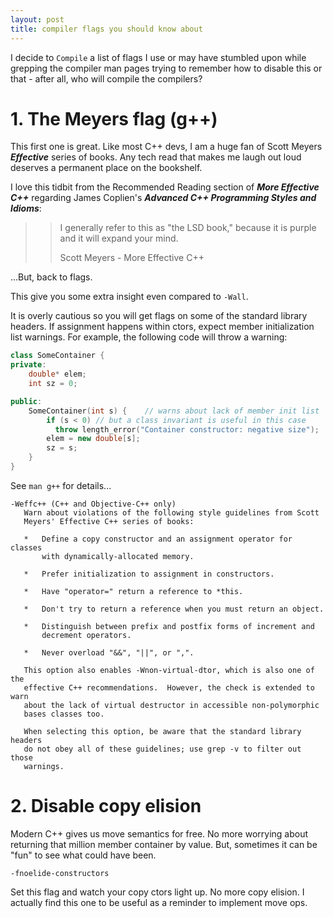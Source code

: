 ```yaml
---
layout: post
title: compiler flags you should know about
---
```



I decide to `Compile` a list of flags I use or may have stumbled upon while grepping the compiler man pages trying to remember how to disable this or that - after all, who will compile the compilers?

# 1. The Meyers flag (g++)

This first one is great. Like most C++ devs, I am a huge fan of Scott Meyers ***Effective*** series of books. Any tech read that makes me laugh out loud deserves a permanent place on the bookshelf.

I love this tidbit from the Recommended Reading section of ***More Effective C++*** regarding James Coplien's ***Advanced C++ Programming Styles and Idioms***:

>>I generally refer to this as "the LSD book," because it is purple and it will expand your mind.
>>
>> Scott Meyers - More Effective C++


...But, back to flags.

This give you some extra insight even compared to `-Wall`.

It is overly cautious so you will get flags on some of the standard library headers. If assignment happens within ctors, expect member initialization list warnings. For example, the following code will throw a warning:


```cpp
class SomeContainer {
private:
    double* elem;
    int sz = 0;

public:
    SomeContainer(int s) {    // warns about lack of member init list
        if (s < 0) // but a class invariant is useful in this case
          throw length_error("Container constructor: negative size");
        elem = new double[s];
        sz = s;
    }
}
```

See `man g++` for details...


```
-Weffc++ (C++ and Objective-C++ only)
   Warn about violations of the following style guidelines from Scott
   Meyers' Effective C++ series of books:

   *   Define a copy constructor and an assignment operator for classes
       with dynamically-allocated memory.

   *   Prefer initialization to assignment in constructors.

   *   Have "operator=" return a reference to *this.

   *   Don't try to return a reference when you must return an object.

   *   Distinguish between prefix and postfix forms of increment and
       decrement operators.

   *   Never overload "&&", "||", or ",".

   This option also enables -Wnon-virtual-dtor, which is also one of the
   effective C++ recommendations.  However, the check is extended to warn
   about the lack of virtual destructor in accessible non-polymorphic
   bases classes too.

   When selecting this option, be aware that the standard library headers
   do not obey all of these guidelines; use grep -v to filter out those
   warnings.

```

# 2. Disable copy elision 


Modern C++ gives us move semantics for free. No more worrying about returning that 
million member container by value. But, sometimes it can be "fun" to see what could have been. 

`-fnoelide-constructors`

Set this flag and watch your copy ctors light up. No more copy elision. I actually find this one to be useful as a reminder to implement move ops.






